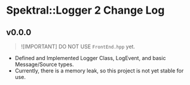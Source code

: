 # Spektral::Logger 2  Change Log

## v0.0.0
> ![IMPORTANT]
> DO NOT USE `FrontEnd.hpp` yet.

- Defined and Implemented Logger Class, LogEvent, and basic Message/Source types.
- Currently, there is a memory leak, so this project is not yet stable for use.
